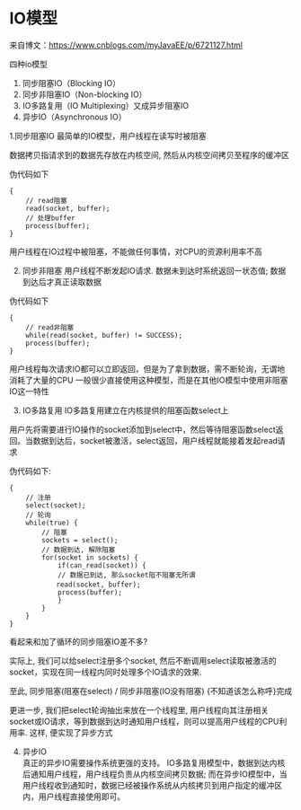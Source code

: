 # IO模型
来自博文：https://www.cnblogs.com/myJavaEE/p/6721127.html   

四种io模型
1) 同步阻塞IO（Blocking IO）
2) 同步非阻塞IO（Non-blocking IO）
3) IO多路复用（IO Multiplexing）又成异步阻塞IO
4) 异步IO（Asynchronous IO） 

1.同步阻塞IO
最简单的IO模型，用户线程在读写时被阻塞

数据拷贝指请求到的数据先存放在内核空间, 然后从内核空间拷贝至程序的缓冲区

伪代码如下
```
{
    // read阻塞
    read(socket, buffer);
    // 处理buffer          
    process(buffer);
}
```
用户线程在IO过程中被阻塞，不能做任何事情，对CPU的资源利用率不高 

2. 同步非阻塞
用户线程不断发起IO请求. 数据未到达时系统返回一状态值; 数据到达后才真正读取数据  

伪代码如下
```
{
    // read非阻塞   
    while(read(socket, buffer) != SUCCESS);
    process(buffer);
}
```
用户线程每次请求IO都可以立即返回，但是为了拿到数据，需不断轮询，无谓地消耗了大量的CPU
一般很少直接使用这种模型，而是在其他IO模型中使用非阻塞IO这一特性

3. IO多路复用
IO多路复用建立在内核提供的阻塞函数select上

用户先将需要进行IO操作的socket添加到select中，然后等待阻塞函数select返回。当数据到达后，socket被激活，select返回，用户线程就能接着发起read请求 


伪代码如下:
```
{
    // 注册
    select(socket);
    // 轮询
    while(true) {
        // 阻塞
        sockets = select();
        // 数据到达, 解除阻塞
        for(socket in sockets) {
            if(can_read(socket)) {
            // 数据已到达, 那么socket阻不阻塞无所谓
　　　　　　　read(socket, buffer);
            process(buffer);
            }
        }
    }
}
```
看起来和加了循环的同步阻塞IO差不多?

实际上, 我们可以给select注册多个socket, 然后不断调用select读取被激活的socket，实现在同一线程内同时处理多个IO请求的效果.

至此, 同步阻塞(阻塞在select) / 同步非阻塞(IO没有阻塞) {不知道该怎么称呼}完成

更进一步, 我们把select轮询抽出来放在一个线程里, 用户线程向其注册相关socket或IO请求，等到数据到达时通知用户线程，则可以提高用户线程的CPU利用率.
这样, 便实现了异步方式


4. 异步IO  
真正的异步IO需要操作系统更强的支持。
IO多路复用模型中，数据到达内核后通知用户线程，用户线程负责从内核空间拷贝数据;
而在异步IO模型中，当用户线程收到通知时，数据已经被操作系统从内核拷贝到用户指定的缓冲区内，用户线程直接使用即可。
